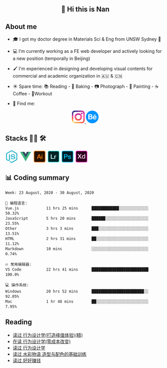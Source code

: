 <h2 align="center">👋 Hi this is Nan</h2>

## About me

- 🎓 I got my doctor degree in Materials Sci & Eng from UNSW Sydney :koala:

- :computer: I’m currently working as a FE web developer and actively looking for a new position (temporally in Beijing)

- :paintbrush: I'm experienced in designing and developing visual contents for commercial and academic organization in :australia: & :cn:

- :sunny: Spare time: :books: Reading - :bread: Baking - :camera: Photograph - :art: Painting - :coffee: Coffee - 💪Workout

- 💬 Find me:
<div align="center">
<a href="https://www.instagram.com/divetothesea/">

<img src="https://raw.githubusercontent.com/southchen/southchen/master/assets/instagram.svg" height="40em"  alt="divetothesea instagram"/>
</a>
<a href="https://www.behance.net/southchen">
<img src="https://raw.githubusercontent.com/southchen/southchen/master/assets/Behance.svg" height="40em"  alt="behance"/>
</a>
</div>

## Stacks 👨‍💻 🛠

<p align='left'>
<div style="display:inline-block">
<img src="https://raw.githubusercontent.com/southchen/southchen/master/assets/JavaScript.svg" height="40em"  alt="javascript"/>
<img src="https://raw.githubusercontent.com/southchen/southchen/master/assets/Vue.svg" height="40em"  alt="vue"/>
<img src="https://raw.githubusercontent.com/southchen/southchen/master/assets/Adobe Ai.svg" height="40em"  alt="adobe ai"/>
<img src="https://raw.githubusercontent.com/southchen/southchen/master/assets/Adobe Lr.svg" height="40em"  alt="adobe lr"/>
<img src="https://raw.githubusercontent.com/southchen/southchen/master/assets/Adobe Ps.svg" height="40em"  alt="adobe Ps"/>
<img src="https://raw.githubusercontent.com/southchen/southchen/master/assets/Adobe Xd.svg" height="40em"  alt="adobe Xd"/>
</div>
</p>

## 📊 Coding summary

<!--START_SECTION:waka-->
```text
Week: 23 August, 2020 - 30 August, 2020

💬 编程语言:
Vue.js            11 hrs 25 mins      ████████████░░░░░░░░░░░░░   50.32%
JavaScript        5 hrs 20 mins       ██████░░░░░░░░░░░░░░░░░░░   23.55%
Other             3 hrs 3 mins        ███░░░░░░░░░░░░░░░░░░░░░░   13.51%
HTML              2 hrs 31 mins       ██░░░░░░░░░░░░░░░░░░░░░░░   11.12%
Markdown          10 mins             ░░░░░░░░░░░░░░░░░░░░░░░░░   0.74%

🔥 常用编辑器:
VS Code           22 hrs 41 mins      █████████████████████████   100.0%

💻 操作系统:
Windows           20 hrs 52 mins      ███████████████████████░░   92.05%
Mac               1 hr 48 mins        ██░░░░░░░░░░░░░░░░░░░░░░░   7.95%

```


<!--END_SECTION:waka-->

## Reading

<!-- DOUBAN-ACTIVITIES:START -->
- [读过 行为设计学(打造峰值体验)(精)](https://www.douban.com/doubanapp/dispatch?uri=/status/3089552571/)
- [在读 行为设计学(零成本改变)](https://www.douban.com/doubanapp/dispatch?uri=/status/3089552375/)
- [读过 行为设计学](https://www.douban.com/doubanapp/dispatch?uri=/status/3089551929/)
- [读过 水彩物语 造型与配色的基础训练](https://www.douban.com/doubanapp/dispatch?uri=/status/3086792802/)
- [读过 好好赚钱](https://www.douban.com/doubanapp/dispatch?uri=/status/3086792140/)
<!-- DOUBAN-ACTIVITIES:END -->
